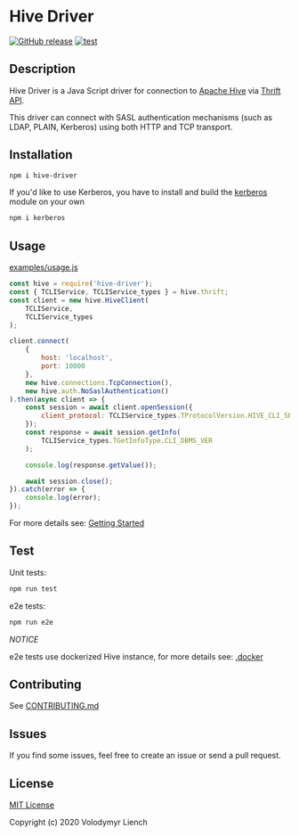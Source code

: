# Hive Driver
[![GitHub release](https://img.shields.io/github/release/lenchv/hive-driver.svg?style=flat-square)](https://github.com/lenchv/hive-driver/releases/latest)
[![test](https://github.com/lenchv/hive-driver/workflows/test/badge.svg?branch=master)](https://github.com/lenchv/hive-driver/actions?query=workflow%3Atest+branch%3Amaster)

## Description

Hive Driver is a Java Script driver for connection to [Apache Hive](https://hive.apache.org/) via [Thrift API](https://github.com/apache/hive/blob/master/service-rpc/if/TCLIService.thrift).

This driver can connect with SASL authentication mechanisms (such as LDAP, PLAIN, Kerberos) using both HTTP and TCP transport.

## Installation

```bash
npm i hive-driver
```

If you'd like to use Kerberos, you have to install and build the [kerberos](https://www.npmjs.com/package/kerberos) module on your own

```bash
npm i kerberos
```

## Usage

[examples/usage.js](examples/usage.js)
```javascript
const hive = require('hive-driver');
const { TCLIService, TCLIService_types } = hive.thrift;
const client = new hive.HiveClient(
    TCLIService,
    TCLIService_types
);

client.connect(
    {
        host: 'localhost',
        port: 10000
    },
    new hive.connections.TcpConnection(),
    new hive.auth.NoSaslAuthentication()
).then(async client => {
    const session = await client.openSession({
        client_protocol: TCLIService_types.TProtocolVersion.HIVE_CLI_SERVICE_PROTOCOL_V10
    });
    const response = await session.getInfo(
        TCLIService_types.TGetInfoType.CLI_DBMS_VER
    );

    console.log(response.getValue());

    await session.close();
}).catch(error => {
    console.log(error);
});
```

For more details see: [Getting Started](docs/readme.md) 

## Test

Unit tests:

```bash
npm run test
```

e2e tests:

```bash
npm run e2e
```

*NOTICE*

e2e tests use dockerized Hive instance, for more details see: [.docker](.docker/)

## Contributing

See [CONTRIBUTING.md](CONTRIBUTING.md)

## Issues

If you find some issues, feel free to create an issue or send a pull request.

## License
 
[MIT License](LICENSE)

Copyright (c) 2020 Volodymyr Liench
